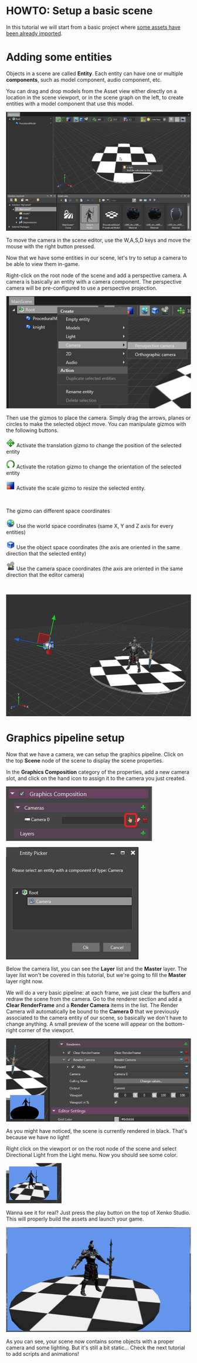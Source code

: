 # HOWTO: Setup a basic scene

In this tutorial we will start from a basic project where [some assets have been already imported](howto-create-or-import-asset-data.md).

# Adding some entities

Objects in a scene are called **Entity**. Each entity can have one or multiple **components**, such as model component, audio component, etc.

You can drag and drop models from the Asset view either directly on a location in the scene viewport, or in the scene graph on the left, to create entities with a model component that use this model.

![media/howto-setup-a-basic-scene-1.png](media/howto-setup-a-basic-scene-1.png) 

To move the camera in the scene editor, use the W,A,S,D keys and move the mouse with the right button pressed.

Now that we have some entities in our scene, let's try to setup a camera to be able to view them in-game.

Right-click on the root node of the scene and add a perspective camera. A camera is basically an entity with a camera component. The perspective camera will be pre-configured to use a perspective projection.

![media/howto-setup-a-basic-scene-2.png](media/howto-setup-a-basic-scene-2.png) 

Then use the gizmos to place the camera. Simply drag the arrows, planes or circles to make the selected object move. You can manipulate gizmos with the following buttons.

![media/move_24.png](media/move_24.png) Activate the translation gizmo to change the position of the selected entity

![media/rotate_24.png](media/rotate_24.png) Activate the rotation gizmo to change the orientation of the selected entity

![media/scale_24.png](media/scale_24.png) Activate the scale gizmo to resize the selected entity.

 

The gizmo can different space coordinates

![media/world_24.png](media/world_24.png) Use the world space coordinates (same X, Y and Z axis for every entities)

![media/cube_24.png](media/cube_24.png) Use the object space coordinates (the axis are oriented in the same direction that the selected entity)

![media/film_projector_24.png](media/film_projector_24.png) Use the camera space coordinates (the axis are oriented in the same direction that the editor camera)

 

![media/howto-setup-a-basic-scene-9.png](media/howto-setup-a-basic-scene-9.png) 

# Graphics pipeline setup

Now that we have a camera, we can setup the graphics pipeline. Click on the top **Scene** node of the scene to display the scene properties.

In the **Graphics Composition** category of the properties, add a new camera slot, and click on the hand icon to assign it to the camera you just created.

![media/howto-setup-a-basic-scene-10.png](media/howto-setup-a-basic-scene-10.png) 

![media/howto-setup-a-basic-scene-11.png](media/howto-setup-a-basic-scene-11.png) 

Below the camera list, you can see the **Layer** list and the **Master** layer. The layer list won't be covered in this tutorial, but we're going to fill the **Master** layer right now.

We will do a very basic pipeline: at each frame, we just clear the buffers and redraw the scene from the camera. Go to the renderer section and add a **Clear RenderFrame** and a **Render Camera** items in the list. The Render Camera will automatically be bound to the **Camera 0** that we previously associated to the camera entity of our scene, so basically we don't have to change anything. A small preview of the scene will appear on the bottom-right corner of the viewport.

![media/howto-setup-a-basic-scene-12.png](media/howto-setup-a-basic-scene-12.png) 

As you might have noticed, the scene is currently rendered in black. That's because we have no light!

Right click on the viewport or on the root node of the scene and select Directional Light from the Light menu. Now you should see some color.

![media/howto-setup-a-basic-scene-13.png](media/howto-setup-a-basic-scene-13.png) 

Wanna see it for real? Just press the play button on the top of Xenko Studio. This will properly build the assets and launch your game.

![media/howto-setup-a-basic-scene-14.png](media/howto-setup-a-basic-scene-14.png) 

As you can see, your scene now contains some objects with a proper camera and some lighting. But it's still a bit static... Check the next tutorial to add scripts and animations!

